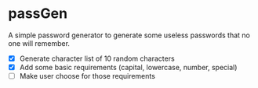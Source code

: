 # passGen

A simple password generator to generate some useless passwords that no one will remember.

 - [x] Generate character list of 10 random characters
 - [x] Add some basic requirements (capital, lowercase, number, special)
 - [ ] Make user choose for those requirements
